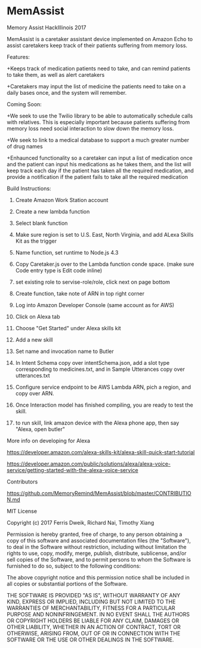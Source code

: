 # MemAssist
Memory Assist HackIllinois 2017

MemAssist is a caretaker assistant device implemented on Amazon Echo to assist caretakers keep track of their patients suffering from memory loss.

Features:

+Keeps track of medication patients need to take, and can remind patients to take them, as well as alert caretakers

+Caretakers may input the list of medicine the patients need to take on a daily bases once, and the system will remember.

Coming Soon:

+We seek to use the Twilio library to be able to automatically schedule calls with relatives. This is especially important because patients suffering from memory loss need social interaction to slow down the memory loss.

+We seek to link to a medical database to support a much greater number of drug names

+Enhaunced functionality so a caretaker can input a list of medication once and the patient can input his medications as he takes them, and the list will keep track each day if the patient has taken all the required medication, and provide a notification if the patient fails to take all the required medication

Build Instructions:

1) Create Amazon Work Station account

2) Create a new lambda function

3) Select blank function

4) Make sure region is set to U.S. East, North Virginia, and add ALexa Skills Kit as the trigger

5) Name function, set runtime to Node.js 4.3

6) Copy Caretaker.js over to the Lambda function conde space. (make sure Code entry type is Edit code inline)

7) set existing role to servise-role/role, click next on page bottom

8) Create function, take note of ARN in top right corner

9) Log into Amazon Developer Console (same account as for AWS)

10) Click on Alexa tab

11) Choose "Get Started" under Alexa skills kit

12) Add a new skill

13) Set name and invocation name to Butler
 
14) In Intent Schema copy over intentSchema.json, add a slot type corresponding to medicines.txt, and in Sample Utterances copy over utterances.txt

15) Configure service endpoint to be AWS Lambda ARN, pich a region, and copy over ARN.

16) Once Interaction model has finished compiling, you are ready to test the skill.

17) to run skill, link amazon device with the Alexa phone app, then say "Alexa, open butler"



More info on developing for Alexa

https://developer.amazon.com/alexa-skills-kit/alexa-skill-quick-start-tutorial

https://developer.amazon.com/public/solutions/alexa/alexa-voice-service/getting-started-with-the-alexa-voice-service



Contributors

https://github.com/MemoryRemind/MemAssist/blob/master/CONTRIBUTION.md



MIT License

Copyright (c) 2017 Ferris Dweik, Richard Nai, Timothy Xiang

Permission is hereby granted, free of charge, to any person obtaining a copy
of this software and associated documentation files (the "Software"), to deal
in the Software without restriction, including without limitation the rights
to use, copy, modify, merge, publish, distribute, sublicense, and/or sell
copies of the Software, and to permit persons to whom the Software is
furnished to do so, subject to the following conditions:

The above copyright notice and this permission notice shall be included in all
copies or substantial portions of the Software.

THE SOFTWARE IS PROVIDED "AS IS", WITHOUT WARRANTY OF ANY KIND, EXPRESS OR
IMPLIED, INCLUDING BUT NOT LIMITED TO THE WARRANTIES OF MERCHANTABILITY,
FITNESS FOR A PARTICULAR PURPOSE AND NONINFRINGEMENT. IN NO EVENT SHALL THE
AUTHORS OR COPYRIGHT HOLDERS BE LIABLE FOR ANY CLAIM, DAMAGES OR OTHER
LIABILITY, WHETHER IN AN ACTION OF CONTRACT, TORT OR OTHERWISE, ARISING FROM,
OUT OF OR IN CONNECTION WITH THE SOFTWARE OR THE USE OR OTHER DEALINGS IN THE
SOFTWARE.

